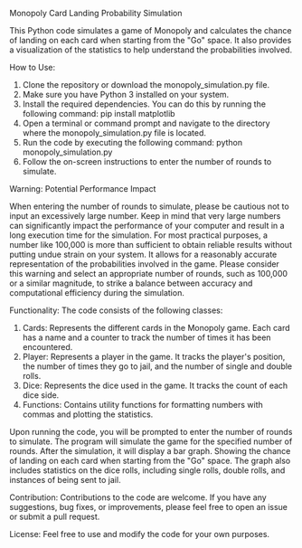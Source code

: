 Monopoly Card Landing Probability Simulation

This Python code simulates a game of Monopoly and calculates the chance of landing on each card when starting from the "Go" space. It also provides a visualization of the statistics to help understand the probabilities involved.

How to Use:

1. Clone the repository or download the monopoly_simulation.py file.
2. Make sure you have Python 3 installed on your system.
3. Install the required dependencies. You can do this by running the following command:
pip install matplotlib
4. Open a terminal or command prompt and navigate to the directory where the monopoly_simulation.py file is located.
5. Run the code by executing the following command:
python monopoly_simulation.py
6. Follow the on-screen instructions to enter the number of rounds to simulate.

Warning: Potential Performance Impact

When entering the number of rounds to simulate, please be cautious not to input an excessively large number. Keep in mind that very large numbers can significantly impact the performance of your computer and result in a long execution time for the simulation.
For most practical purposes, a number like 100,000 is more than sufficient to obtain reliable results without putting undue strain on your system. It allows for a reasonably accurate representation of the probabilities involved in the game.
Please consider this warning and select an appropriate number of rounds, such as 100,000 or a similar magnitude, to strike a balance between accuracy and computational efficiency during the simulation.

Functionality:
The code consists of the following classes:

1. Cards: Represents the different cards in the Monopoly game. Each card has a name and a counter to track the number of times it has been encountered.
2. Player: Represents a player in the game. It tracks the player's position, the number of times they go to jail, and the number of single and double rolls.
3. Dice: Represents the dice used in the game. It tracks the count of each dice side.
4. Functions: Contains utility functions for formatting numbers with commas and plotting the statistics.

Upon running the code, you will be prompted to enter the number of rounds to simulate. The program will simulate the game for the specified number of rounds. After the simulation, it will display a bar graph. Showing the chance of landing on each card when starting from the "Go" space. The graph also includes statistics on the dice rolls, including single rolls, double rolls, and instances of being sent to jail.

Contribution:
Contributions to the code are welcome. If you have any suggestions, bug fixes, or improvements, please feel free to open an issue or submit a pull request.

License:
Feel free to use and modify the code for your own purposes.
